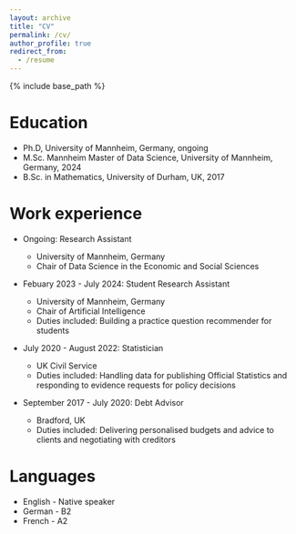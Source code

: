 ```yaml
---
layout: archive
title: "CV"
permalink: /cv/
author_profile: true
redirect_from:
  - /resume
---
```


{% include base_path %}

Education
======
* Ph.D, University of Mannheim, Germany, ongoing
* M.Sc. Mannheim Master of Data Science, University of Mannheim, Germany, 2024
* B.Sc. in Mathematics, University of Durham, UK, 2017

Work experience
======
* Ongoing: Research Assistant
  * University of Mannheim, Germany
  * Chair of Data Science in the Economic and Social Sciences

* Febuary 2023 - July 2024: Student Research Assistant
  * University of Mannheim, Germany
  * Chair of Artificial Intelligence
  * Duties included: Building a practice question recommender for students

* July 2020 - August 2022: Statistician
  * UK Civil Service
  * Duties included: Handling data for publishing Official Statistics and responding to evidence requests for policy decisions
  
* September 2017 - July 2020: Debt Advisor
  * Bradford, UK
  * Duties included: Delivering personalised budgets and advice to clients and negotiating with creditors

Languages
======
* English - Native speaker
* German - B2
* French - A2

<!--
Publications
======
  <ul>{% for post in site.publications reversed %}
    {% include archive-single-cv.html %}
  {% endfor %}</ul>
  
Talks
======
  <ul>{% for post in site.talks reversed %}
    {% include archive-single-talk-cv.html  %}
  {% endfor %}</ul>

  
Teaching
======
  <ul>{% for post in site.teaching reversed %}
    {% include archive-single-cv.html %}
  {% endfor %}</ul>
-->
